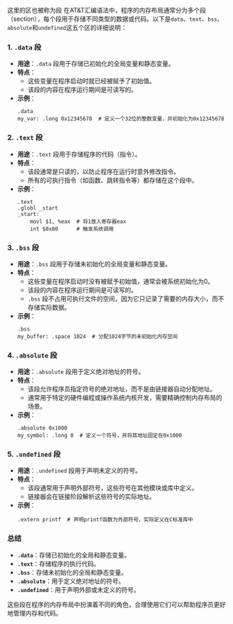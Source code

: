 这里的区也被称为段
在AT&T汇编语法中，程序的内存布局通常分为多个段（section），每个段用于存储不同类型的数据或代码。以下是`data`、`text`、`bss`、`absolute`和`undefined`这五个区的详细说明：

### 1. `.data` 段
- **用途**：`.data` 段用于存储已初始化的全局变量和静态变量。
- **特点**：
  - 这些变量在程序启动时就已经被赋予了初始值。
  - 该段的内容在程序运行期间是可读写的。
- **示例**：
  ```assembly
  .data
  my_var: .long 0x12345678  # 定义一个32位的整数变量，并初始化为0x12345678
  ```

### 2. `.text` 段
- **用途**：`.text` 段用于存储程序的代码（指令）。
- **特点**：
  - 该段通常是只读的，以防止程序在运行时意外修改指令。
  - 所有的可执行指令（如函数、跳转指令等）都存储在这个段中。
- **示例**：
  ```assembly
  .text
  .globl _start
  _start:
      movl $1, %eax  # 将1放入寄存器eax
      int $0x80      # 触发系统调用
  ```

### 3. `.bss` 段
- **用途**：`.bss` 段用于存储未初始化的全局变量和静态变量。
- **特点**：
  - 这些变量在程序启动时没有被赋予初始值，通常会被系统初始化为0。
  - 该段的内容在程序运行期间是可读写的。
  - `.bss` 段不占用可执行文件的空间，因为它只记录了需要的内存大小，而不存储实际数据。
- **示例**：
  ```assembly
  .bss
  my_buffer: .space 1024  # 分配1024字节的未初始化内存空间
  ```

### 4. `.absolute` 段
- **用途**：`.absolute` 段用于定义绝对地址的符号。
- **特点**：
  - 该段允许程序员指定符号的绝对地址，而不是由链接器自动分配地址。
  - 通常用于特定的硬件编程或操作系统内核开发，需要精确控制内存布局的场景。
- **示例**：
  ```assembly
  .absolute 0x1000
  my_symbol: .long 0  # 定义一个符号，并将其地址固定在0x1000
  ```

### 5. `.undefined` 段
- **用途**：`.undefined` 段用于声明未定义的符号。
- **特点**：
  - 该段通常用于声明外部符号，这些符号在其他模块或库中定义。
  - 链接器会在链接阶段解析这些符号的实际地址。
- **示例**：
  ```assembly
  .extern printf  # 声明printf函数为外部符号，实际定义在C标准库中
  ```

### 总结
- **`.data`**：存储已初始化的全局和静态变量。
- **`.text`**：存储程序的执行代码。
- **`.bss`**：存储未初始化的全局和静态变量。
- **`.absolute`**：用于定义绝对地址的符号。
- **`.undefined`**：用于声明外部或未定义的符号。

这些段在程序的内存布局中扮演着不同的角色，合理使用它们可以帮助程序员更好地管理内存和代码。